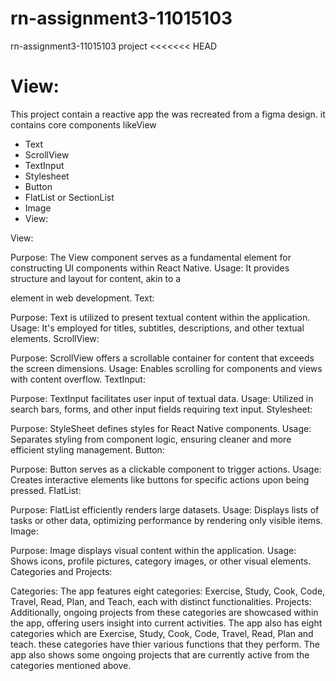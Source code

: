 # rn-assignment3-11015103
rn-assignment3-11015103 project
<<<<<<< HEAD

View:
=======
This project contain a reactive app the was recreated from a figma design.
it contains core components likeView
- Text
- ScrollView
- TextInput
- Stylesheet
- Button
- FlatList or SectionList
- Image
- View:

View:

Purpose: The View component serves as a fundamental element for constructing UI components within React Native.
Usage: It provides structure and layout for content, akin to a <div> element in web development.
Text:

Purpose: Text is utilized to present textual content within the application.
Usage: It's employed for titles, subtitles, descriptions, and other textual elements.
ScrollView:

Purpose: ScrollView offers a scrollable container for content that exceeds the screen dimensions.
Usage: Enables scrolling for components and views with content overflow.
TextInput:

Purpose: TextInput facilitates user input of textual data.
Usage: Utilized in search bars, forms, and other input fields requiring text input.
Stylesheet:

Purpose: StyleSheet defines styles for React Native components.
Usage: Separates styling from component logic, ensuring cleaner and more efficient styling management.
Button:

Purpose: Button serves as a clickable component to trigger actions.
Usage: Creates interactive elements like buttons for specific actions upon being pressed.
FlatList:

Purpose: FlatList efficiently renders large datasets.
Usage: Displays lists of tasks or other data, optimizing performance by rendering only visible items.
Image:

Purpose: Image displays visual content within the application.
Usage: Shows icons, profile pictures, category images, or other visual elements.
Categories and Projects:

Categories: The app features eight categories: Exercise, Study, Cook, Code, Travel, Read, Plan, and Teach, each with distinct functionalities.
Projects: Additionally, ongoing projects from these categories are showcased within the app, offering users insight into current activities.
  The app also has eight categories which are Exercise, Study, Cook, Code, 
Travel, Read, Plan and teach. these categories have thier various functions that they perform.
  The app also shows some ongoing projects that are currently active from the categories mentioned above.



